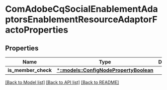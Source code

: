 # ComAdobeCqSocialEnablementAdaptorsEnablementResourceAdaptorFactoProperties

## Properties
Name | Type | Description | Notes
------------ | ------------- | ------------- | -------------
**is_member_check** | [***::models::ConfigNodePropertyBoolean**](configNodePropertyBoolean.md) |  | [optional] 

[[Back to Model list]](../README.md#documentation-for-models) [[Back to API list]](../README.md#documentation-for-api-endpoints) [[Back to README]](../README.md)


